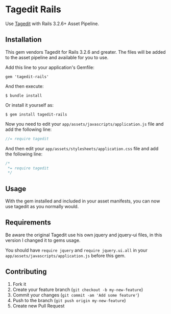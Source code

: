 # Tagedit Rails

Use [Tagedit](https://github.com/webworka/Tagedit) with Rails 3.2.6+ Asset Pipeline.

## Installation

This gem vendors Tagedit for Rails 3.2.6 and greater. The files will be 
added to the asset pipeline and available for you to use.

Add this line to your application's Gemfile:

    gem 'tagedit-rails'

And then execute:

    $ bundle install

Or install it yourself as:

    $ gem install tagedit-rails
    
Now you need to edit your `app/assets/javascripts/application.js` file and add the following line:

``` javascript
//= require tagedit
```

And then edit your `app/assets/stylesheets/application.css` file and add the following line:


``` css
/*
 *= require tagedit
 */
```

## Usage

With the gem installed and included in your asset manifests, you can now
use tagedit as you normally would.

## Requirements

Be aware the original Tagedit use his own jquery and jquery-ui files, in this version I changed it to gems usage.

You should have `require jquery` and `require jquery.ui.all` in your `app/assets/javascripts/application.js` before this gem.

## Contributing

1. Fork it
2. Create your feature branch (`git checkout -b my-new-feature`)
3. Commit your changes (`git commit -am 'Add some feature'`)
4. Push to the branch (`git push origin my-new-feature`)
5. Create new Pull Request
